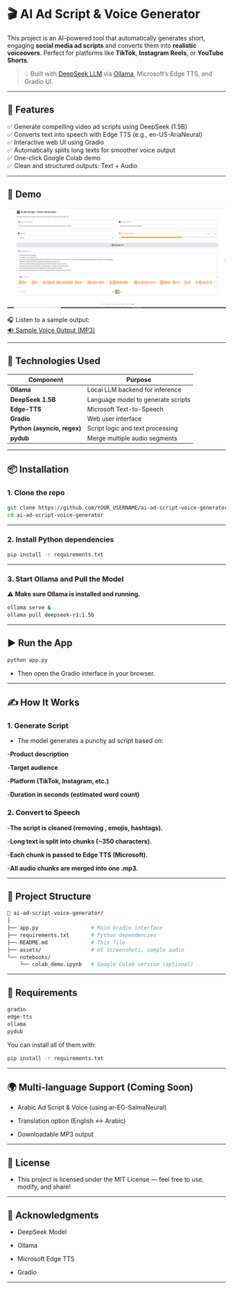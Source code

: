 # 🎬 AI Ad Script & Voice Generator

This project is an AI-powered tool that automatically generates short, engaging **social media ad scripts** and converts them into **realistic voiceovers**. Perfect for platforms like **TikTok**, **Instagram Reels**, or **YouTube Shorts**.

> 💡 Built with [DeepSeek LLM](https://huggingface.co/deepseek-ai) via [Ollama](https://ollama.com/), Microsoft’s Edge TTS, and Gradio UI.

---

## 🚀 Features

✅ Generate compelling video ad scripts using DeepSeek (1.5B)  
✅ Converts text into speech with Edge TTS (e.g., en-US-AriaNeural)  
✅ Interactive web UI using Gradio  
✅ Automatically splits long texts for smoother voice output  
✅ One-click Google Colab demo  
✅ Clean and structured outputs: Text + Audio

---

## 📸 Demo

![App UI Demo](assets/demo-ui.png.jpg)

🎧 Listen to a sample output:  
[🔊 Sample Voice Output (MP3)](assets/sample-voice.mp3)

---

## 🔧 Technologies Used

| Component            | Purpose                             |
|----------------------|-------------------------------------|
| **Ollama**           | Local LLM backend for inference     |
| **DeepSeek 1.5B**    | Language model to generate scripts  |
| **Edge-TTS**         | Microsoft Text-to-Speech            |
| **Gradio**           | Web user interface                  |
| **Python (asyncio, regex)** | Script logic and text processing |
| **pydub**            | Merge multiple audio segments       |

---

## 📦 Installation

### 1. Clone the repo

```bash
git clone https://github.com/YOUR_USERNAME/ai-ad-script-voice-generator.git
cd ai-ad-script-voice-generator
```
---
### 2. Install Python dependencies
```bash
pip install -r requirements.txt
```
---
### 3. Start Ollama and Pull the Model
**⚠️ Make sure Ollama is installed and running.**
```bash
ollama serve &
ollama pull deepseek-r1:1.5b
```
---
## ▶️ Run the App
```bash
python app.py
```
- Then open the Gradio interface in your browser.
---
## ✍️ **How It Works**
### 1. Generate Script
- The model generates a punchy ad script based on:

-**Product description**

-**Target audience**

-**Platform (TikTok, Instagram, etc.)**

-**Duration in seconds (estimated word count)**

### **2. Convert to Speech**
-**The script is cleaned (removing <tags>, emojis, hashtags).**

-**Long text is split into chunks (~350 characters).**

-**Each chunk is passed to Edge TTS (Microsoft).**

-**All audio chunks are merged into one .mp3.**

---
## 📁 **Project Structure**
```bash
📁 ai-ad-script-voice-generator/
│
├── app.py                 # Main Gradio interface
├── requirements.txt       # Python dependencies
├── README.md              # This file
├── assets/                # UI screenshots, sample audio
└── notebooks/
    └── colab_demo.ipynb   # Google Colab version (optional)
```
---
## **🔄 Requirements**
```bash
gradio
edge-tts
ollama
pydub
```
You can install all of them with:
```bash
pip install -r requirements.txt
```
---
## **🌍 Multi-language Support (Coming Soon)**
 - Arabic Ad Script & Voice (using ar-EG-SalmaNeural)

 - Translation option (English ↔ Arabic)

 - Downloadable MP3 output

---
## **📄 License**
- This project is licensed under the MIT License — feel free to use, modify, and share!
---
## **🙌 Acknowledgments**
* DeepSeek Model

* Ollama

* Microsoft Edge TTS

* Gradio

---
